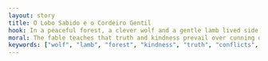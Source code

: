 ```yaml
---
layout: story
title: O Lobo Sabido e o Cordeiro Gentil
hook: In a peaceful forest, a clever wolf and a gentle lamb lived side by side. As tensions rose, who will come out on top in this tale of wit and kindness?
moral: The fable teaches that truth and kindness prevail over cunning deception. It is better to seek understanding and resolve conflicts peacefully than to resort to aggression.
keywords: ["wolf", "lamb", "forest", "kindness", "truth", "conflicts", "friendship", " teachings"]
---
```

